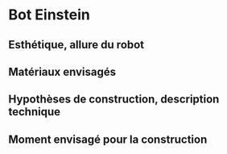 
# Bot Einstein

## Esthétique, allure du robot

## Matériaux envisagés

## Hypothèses de construction, description technique

## Moment envisagé pour la construction
